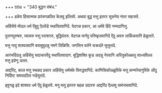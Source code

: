+++
title = "340 बुद्धन संबंध."

+++
हळॆय हिंसात्मक प्रपंचगळल्लि कॆलवु इल्लिवॆ. अथवा बुद्ध मत्तु इतरर सूचनॆय नंतर सहजतॆ.

अहिंसॆये मॊदल धर्म ऎंबुदु ऎल्लॆडॆ स्थापितवागिदॆ. वेदगळ प्रकार, आ धर्मवे हिंदॆ नम्मदागित्तु.

पुराणपुरुषरु, व्यासरु मत्तु पराशररु, बुद्धिवंतरु. वेदगळ मार्गवु परिष्कृतवागिदॆ ऎंदु अवरु तार्किकवागि हेळुत्तारॆ.

मत्तु नावु शाश्वतवागि बयसुवुदन्नु नमगॆ तिळिसि. जगत्तिन वर्तनॆ चक्रदंतॆ सुत्तुत्तदॆ.

आरंभदिंदलू अहिंसॆयु सदाचारवॆंदु स्थापितवादाग. बुद्धिशक्ति कूड अदन्नु नेरवागि अरितुकॊळ्ळलु साध्यविल्ल मत्तु इन्नेनू अल्ल.

आद्दरिंद, काल मत्तु स्थळद प्रकार अहिंसॆयु धर्मक्कॆ विरुद्धवागिदॆ. काणिसिकॊळ्ळुविकॆ मत्तु कण्मरॆयागुविकॆ ऒंदु निर्दिष्ट समयदल्लि नडॆयुत्तदॆ.

इवुगळु इदे शाश्वत धर्म ऎंदु हेळुत्तवॆ. मनु मत्तु इतररु बहळ उदाररु आद्दरिंद ऎल्लवू समंजसवागिदॆ.


